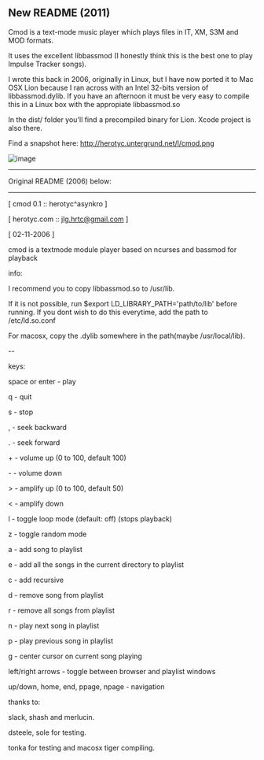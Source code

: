New README (2011)
---

Cmod is a text-mode music player which plays files in IT, XM, S3M and MOD formats.

It uses the excellent libbassmod (I honestly think this is the best one to play Impulse Tracker songs).

I wrote this back in 2006, originally in Linux, but I have now ported it to Mac OSX Lion because I ran across with an Intel 32-bits version of libbassmod.dylib. If you have an afternoon it must be very easy to compile this in a Linux box with the appropiate libbassmod.so

In the dist/ folder you'll find a precompiled binary for Lion. Xcode project is also there.

Find a snapshot here: http://herotyc.untergrund.net/l/cmod.png

![image](https://github.com/user-attachments/assets/cedbc221-6c14-4b2b-ad20-b0190d796aca)

---

Original README (2006) below:

---

[ cmod 0.1    :: herotyc^asynkro    ]

[ herotyc.com :: jlg.hrtc@gmail.com ]

[ 02-11-2006 ]

cmod is a textmode module player based on
ncurses and bassmod for playback

info:

I recommend you to copy libbassmod.so to /usr/lib.

If it is not possible, run
$export LD_LIBRARY_PATH='path/to/lib'
before running. If you dont wish to do this
everytime, add the path to /etc/ld.so.conf

For macosx, copy the .dylib somewhere in
the path(maybe /usr/local/lib).

--

keys:

space or enter - play

q - quit

s - stop

, - seek backward

. - seek forward

\+ - volume up (0 to 100, default 100)

\- - volume down

\> - amplify up (0 to 100, default 50)

< - amplify down

l - toggle loop mode (default: off) (stops playback)

z - toggle random mode

a - add song to playlist

e - add all the songs in the current directory to playlist

c - add recursive

d - remove song from playlist

r - remove all songs from playlist

n - play next song in playlist

p - play previous song in playlist

g - center cursor on current song playing

left/right arrows - toggle between browser and playlist windows

up/down, home, end, ppage, npage - navigation

thanks to:

slack, shash and merlucin.

dsteele, sole for testing.

tonka for testing and macosx tiger compiling.
